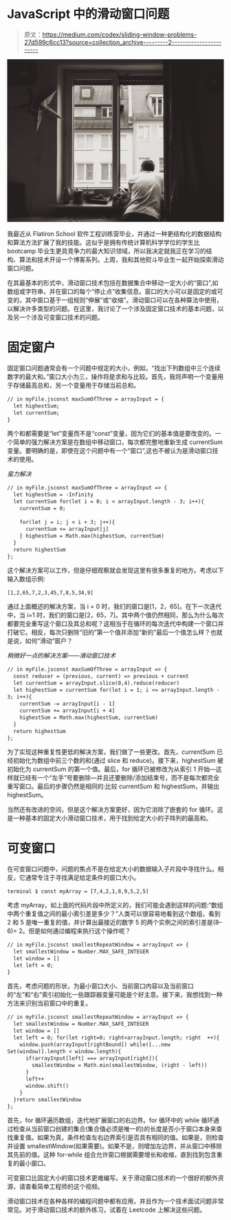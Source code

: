 # JavaScript 中的滑动窗口问题

> 原文：<https://medium.com/codex/sliding-window-problems-27d599c6cc13?source=collection_archive---------2----------------------->

![](img/418564a91d672af491237c30de85e334.png)

我最近从 Flatiron School 软件工程训练营毕业，并通过一种更结构化的数据结构和算法方法扩展了我的技能。这似乎是拥有传统计算机科学学位的学生比 bootcamp 毕业生更具竞争力的最大知识领域，所以我决定就我正在学习的结构、算法和技术开设一个博客系列。上周，我和其他熨斗毕业生一起开始探索滑动窗口问题。

在其最基本的形式中，滑动窗口技术包括在数据集合中移动一定大小的“窗口”,如数组或字符串，并在窗口的每个“停止点”收集信息。窗口的大小可以是固定的或可变的，其中窗口基于一组规则“伸展”或“收缩”。滑动窗口可以在各种算法中使用，以解决许多类型的问题。在这里，我讨论了一个涉及固定窗口技术的基本问题，以及另一个涉及可变窗口技术的问题。

# 固定窗户

固定窗口问题通常会有一个问题中规定的大小，例如，“找出下列数组中三个连续数字的最大和。”窗口大小为三，操作将是求和与比较。首先，我将声明一个变量用于存储最高总和，另一个变量用于存储当前总和。

```
// in myFile.jsconst maxSumOfThree = arrayInput = {
  let highestSum;
  let currentSum;
}
```

两个和都需要是“let”变量而不是“const”变量，因为它们的基本值是要改变的。一个简单的强力解决方案是在数组中移动窗口，每次都完整地重新生成 currentSum 变量。要明确的是，即使在这个问题中有一个“窗口”,这也不被认为是滑动窗口技术的使用。

*蛮力解决*

```
// in myFile.jsconst maxSumOfThree = arrayInput => {
  let highestSum = -Infinity
  let currentSum for(let i = 0; i < arrayInput.length - 3; i++){
    currentSum = 0;

    for(let j = i; j < i + 3; j++){
      currentSum += arrayInput[j]
    } highestSum = Math.max(highestSum, currentSum)
  }
  return highestSum
};
```

这个解决方案可以工作，但是仔细观察就会发现这里有很多重复的地方。考虑以下输入数组示例:

```
[1,2,65,7,2,3,45,7,8,5,34,9]
```

通过上面概述的解决方案，当 i = 0 时，我们的窗口是[1，2，65]。在下一次迭代中，当 i=1 时，我们的窗口是[2，65，7]。其中两个值仍然相同，那么为什么每次都要完全重写这个窗口及其总和呢？这相当于在循环的每次迭代中构建一个窗口并打破它。相反，每次只删除“旧的”第一个值并添加“新的”最后一个值怎么样？也就是说，如何“滑动”窗户？

*稍微好一点的解决方案——滑动窗口技术*

```
// in myFile.jsconst maxSumOfThree = arrayInput => {
  const reducer = (previous, current) => previous + current
  let currentSum = arrayInput.slice(0,4).reduce(reducer)
  let highestSum = currentSum for(let i = 1; i <= arrayInput.length - 3; i++){
    currentSum -= arrayInput[i - 1]
    currentSum += arrayInput[i + 4]
    highestSum = Math.max(highestSum, currentSum)
  }
  return highestSum
};
```

为了实现这种重复性更低的解决方案，我们做了一些更改。首先，currentSum 已经初始化为数组中前三个数的和(通过 slice 和 reduce)。接下来，highestSum 被初始化为 currentSum 的第一个值。最后，for 循环已被修改为从索引 1 开始—这样就已经有一个“左手”号要删除—并且还要删除/添加结束号，而不是每次都完全重写窗口。最后的步骤仍然是相同的:比较 currentSum 和 highestSum，并输出 highestSum。

当然还有改进的空间，但是这个解决方案更好，因为它消除了嵌套的 for 循环。这是一种基本的固定大小滑动窗口技术，用于找到给定大小的子阵列的最高和。

# 可变窗口

在可变窗口问题中，问题的焦点不是在给定大小的数据输入子片段中寻找什么。相反，它通常专注于寻找满足给定条件的窗口大小。

```
terminal $ const myArray = [7,4,2,1,8,9,5,2,5]
```

考虑 myArray，如上面的代码片段中所定义的，我们可能会遇到这样的问题:“数组中两个重复值之间的最小索引差是多少？”人类可以很容易地看到这个数组，看到 2 和 5 是唯一重复的值，并计算出最接近的数字 5 的两个实例之间的索引差是(8–6)= 2。但是如何通过编程来执行这个操作呢？

```
// in myFile.jsconst smallestRepeatWindow = arrayInput => {
  let smallestWindow = Number.MAX_SAFE_INTEGER
  let window = []
  let left = 0;
}
```

首先，考虑问题的形状，为最小窗口大小、当前窗口内容以及当前窗口的“左”和“右”索引初始化一些跟踪器变量可能是个好主意。接下来，我想找到一种方法来识别当前窗口中的重复。

```
// in myFile.jsconst smallestRepeatWindow = arrayInput => {
  let smallestWindow = Number.MAX_SAFE_INTEGER
  let window = []
  let left = 0; for(let right=0; right<arrayInput.length; right  ++){
    window.push(arrayInput[rightBound]) while([...new Set(window)].length < window.length){
      if(arrayInput[left] === arrayInput[right]){
        smallestWindow = Math.min(smallestWindow, (right - left))
      }
      left++
      window.shift()
    }
  }return smallestWindow
};
```

首先，for 循环遍历数组，迭代地扩展窗口的右边界。for 循环中的 while 循环通过检查从当前窗口创建的集合(集合值必须是唯一的)的长度是否小于窗口本身来查找重复值。如果为真，条件检查左右边界索引是否具有相同的值。如果是，则检查并设置 smallestWindow(如果需要)。如果不是，则增加左边界，并从窗口中移除其先前的值。这种 for-while 组合允许窗口根据需要增长和收缩，直到找到包含重复的最小窗口。

可变窗口比固定大小的窗口技术更难编写。关于滑动窗口技术的一个很好的额外资源，请查看简单工程师的这个视频。

滑动窗口技术在各种各样的编程问题中都有应用，并且作为一个技术面试问题非常常见。对于滑动窗口技术的额外练习，试着在 Leetcode 上解决这些问题。